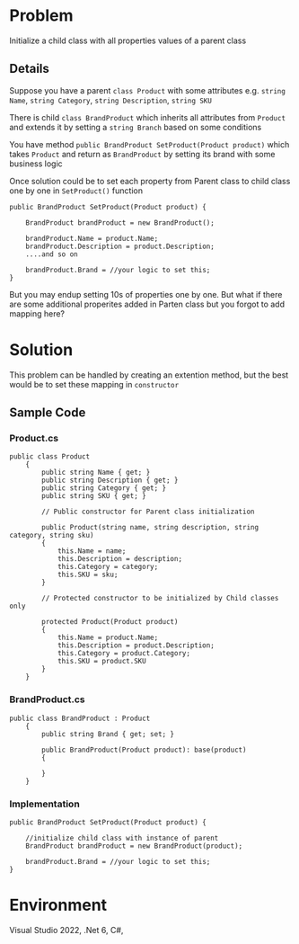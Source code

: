 # Problem
Initialize a child class with all properties values of a parent class

## Details
Suppose you have a parent `class Product` with some attributes e.g. `string Name`, `string Category`, `string Description`, `string SKU`

There is child `class BrandProduct` which inherits all attributes from `Product` and extends it by setting a `string Branch` based on some conditions

You have method `public BrandProduct SetProduct(Product product)` which takes `Product` and return as `BrandProduct` by setting its brand with some business logic

Once solution could be to set each property from Parent class to child class one by one in `SetProduct()` function

```
public BrandProduct SetProduct(Product product) {

    BrandProduct brandProduct = new BrandProduct();

    brandProduct.Name = product.Name;
    brandProduct.Description = product.Description;
    ....and so on

    brandProduct.Brand = //your logic to set this;
}

```

But you may endup setting 10s of properties one by one. But what if there are some additional properites added in Parten class but you forgot to add mapping here?



# Solution
This problem can be handled by creating an extention method, but the best would be to set these mapping in `constructor`

## Sample Code

### Product.cs
```
public class Product
    {
        public string Name { get; }
        public string Description { get; }
        public string Category { get; }
        public string SKU { get; }

        // Public constructor for Parent class initialization

        public Product(string name, string description, string category, string sku)
        {
            this.Name = name;
            this.Description = description;
            this.Category = category;
            this.SKU = sku;
        }

        // Protected constructor to be initialized by Child classes only

        protected Product(Product product)
        {
            this.Name = product.Name;
            this.Description = product.Description;
            this.Category = product.Category;
            this.SKU = product.SKU
        }
    }

```

### BrandProduct.cs
```
public class BrandProduct : Product
    {
        public string Brand { get; set; }

        public BrandProduct(Product product): base(product)
        {
            
        }
    }

```

### Implementation

```
public BrandProduct SetProduct(Product product) {

    //initialize child class with instance of parent
    BrandProduct brandProduct = new BrandProduct(product);

    brandProduct.Brand = //your logic to set this;
}

```

# Environment
Visual Studio 2022, .Net 6, C#,
